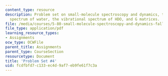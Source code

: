 ```yaml
---
content_type: resource
description: Problem set on small-molecule spectroscopy and dynamics, the microwave
  spectrum of water, the vibrational spectrum of HDO, and G matrices.
file: /media/courses/5-80-small-molecule-spectroscopy-and-dynamics-fall-2008/fcdfbfd7c133ec4d9af7eb9fe61f7c3a_ps4_1994.pdf
file_type: application/pdf
learning_resource_types:
- Assignments
ocw_type: OCWFile
parent_title: Assignments
parent_type: CourseSection
resourcetype: Document
title: 'Problem Set #4'
uid: fcdfbfd7-c133-ec4d-9af7-eb9fe61f7c3a
---
```

